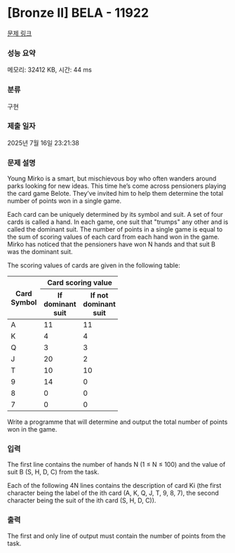 # [Bronze II] BELA - 11922 

[문제 링크](https://www.acmicpc.net/problem/11922) 

### 성능 요약

메모리: 32412 KB, 시간: 44 ms

### 분류

구현

### 제출 일자

2025년 7월 16일 23:21:38

### 문제 설명

<p>Young Mirko is a smart, but mischievous boy who often wanders around parks looking for new ideas. This time he’s come across pensioners playing the card game Belote. They’ve invited him to help them determine the total number of points won in a single game.</p>

<p>Each card can be uniquely determined by its symbol and suit. A set of four cards is called a hand. In each game, one suit that "trumps" any other and is called the dominant suit. The number of points in a single game is equal to the sum of scoring values of each card from each hand won in the game. Mirko has noticed that the pensioners have won N hands and that suit B was the dominant suit.</p>

<p>The scoring values of cards are given in the following table:</p>

<table class="table table-bordered" style="width:50%">
	<thead>
		<tr>
			<th rowspan="2">Card Symbol</th>
			<th colspan="2">Card scoring value</th>
		</tr>
		<tr>
			<th>If dominant suit</th>
			<th>If not dominant suit</th>
		</tr>
	</thead>
	<tbody>
		<tr>
			<td>A</td>
			<td>11</td>
			<td>11</td>
		</tr>
		<tr>
			<td>K</td>
			<td>4</td>
			<td>4</td>
		</tr>
		<tr>
			<td>Q</td>
			<td>3</td>
			<td>3</td>
		</tr>
		<tr>
			<td>J</td>
			<td>20</td>
			<td>2</td>
		</tr>
		<tr>
			<td>T</td>
			<td>10</td>
			<td>10</td>
		</tr>
		<tr>
			<td>9</td>
			<td>14</td>
			<td>0</td>
		</tr>
		<tr>
			<td>8</td>
			<td>0</td>
			<td>0</td>
		</tr>
		<tr>
			<td>7</td>
			<td>0</td>
			<td>0</td>
		</tr>
	</tbody>
</table>

<p>Write a programme that will determine and output the total number of points won in the game.</p>

### 입력 

 <p>The first line contains the number of hands N (1 ≤ N ≤ 100) and the value of suit B (S, H, D, C) from the task.</p>

<p>Each of the following 4N lines contains the description of card Ki (the first character being the label of the ith card (A, K, Q, J, T, 9, 8, 7), the second character being the suit of the ith card (S, H, D, C)).</p>

### 출력 

 <p>The first and only line of output must contain the number of points from the task.</p>

